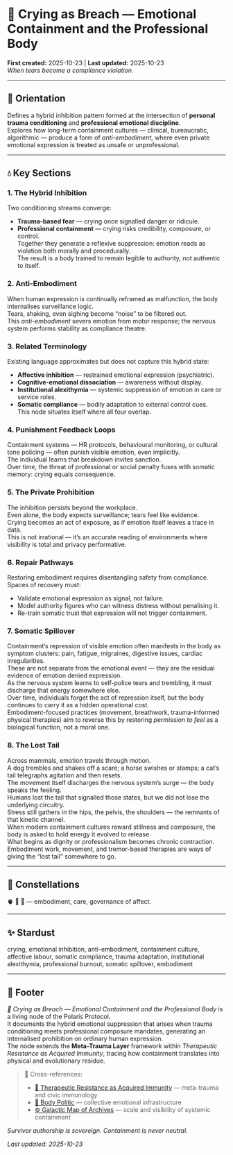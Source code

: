# 🫧 Crying as Breach — Emotional Containment and the Professional Body  
**First created:** 2025-10-23 | **Last updated:** 2025-10-23  
*When tears become a compliance violation.*

---

## 🧭 Orientation  
Defines a hybrid inhibition pattern formed at the intersection of **personal trauma conditioning** and **professional emotional discipline**.  
Explores how long-term containment cultures — clinical, bureaucratic, algorithmic — produce a form of *anti-embodiment*, where even private emotional expression is treated as unsafe or unprofessional.

---

## 💧 Key Sections  

### 1. The Hybrid Inhibition  
Two conditioning streams converge:  
- **Trauma-based fear** — crying once signalled danger or ridicule.  
- **Professional containment** — crying risks credibility, composure, or control.  
Together they generate a reflexive suppression: emotion reads as violation both morally and procedurally.  
The result is a body trained to remain legible to authority, not authentic to itself.

### 2. Anti-Embodiment  
When human expression is continually reframed as malfunction, the body internalises surveillance logic.  
Tears, shaking, even sighing become “noise” to be filtered out.  
This *anti-embodiment* severs emotion from motor response; the nervous system performs stability as compliance theatre.

### 3. Related Terminology  
Existing language approximates but does not capture this hybrid state:  
- **Affective inhibition** — restrained emotional expression (psychiatric).  
- **Cognitive-emotional dissociation** — awareness without display.  
- **Institutional alexithymia** — systemic suppression of emotion in care or service roles.  
- **Somatic compliance** — bodily adaptation to external control cues.  
This node situates itself where all four overlap.

### 4. Punishment Feedback Loops  
Containment systems — HR protocols, behavioural monitoring, or cultural tone policing — often punish visible emotion, even implicitly.  
The individual learns that breakdown invites sanction.  
Over time, the threat of professional or social penalty fuses with somatic memory: crying equals consequence.

### 5. The Private Prohibition  
The inhibition persists beyond the workplace.  
Even alone, the body expects surveillance; tears feel like evidence.  
Crying becomes an act of exposure, as if emotion itself leaves a trace in data.  
This is not irrational — it’s an accurate reading of environments where visibility is total and privacy performative.

### 6. Repair Pathways  
Restoring embodiment requires disentangling safety from compliance.  
Spaces of recovery must:  
- Validate emotional expression as signal, not failure.  
- Model authority figures who can witness distress without penalising it.  
- Re-train somatic trust that expression will not trigger containment.  

### 7. Somatic Spillover  
Containment’s repression of visible emotion often manifests in the body as symptom clusters: pain, fatigue, migraines, digestive issues, cardiac irregularities.  
These are not separate from the emotional event — they are the residual evidence of emotion denied expression.  
As the nervous system learns to self-police tears and trembling, it must discharge that energy somewhere else.  
Over time, individuals forget the act of repression itself, but the body continues to carry it as a hidden operational cost.  
Embodiment-focused practices (movement, breathwork, trauma-informed physical therapies) aim to reverse this by restoring *permission to feel* as a biological function, not a moral one.

### 8. The Lost Tail  
Across mammals, emotion travels through motion.  
A dog trembles and shakes off a scare; a horse swishes or stamps; a cat’s tail telegraphs agitation and then resets.  
The movement itself discharges the nervous system’s surge — the body speaks the feeling.  
Humans lost the tail that signalled those states, but we did not lose the underlying circuitry.  
Stress still gathers in the hips, the pelvis, the shoulders — the remnants of that kinetic channel.  
When modern containment cultures reward stillness and composure, the body is asked to hold energy it evolved to release.  
What begins as dignity or professionalism becomes chronic contraction.  
Embodiment work, movement, and tremor-based therapies are ways of giving the “lost tail” somewhere to go.  

---

## 🌌 Constellations  
🫀 🫧 🧬 — embodiment, care, governance of affect.  

---

## ✨ Stardust  
crying, emotional inhibition, anti-embodiment, containment culture, affective labour, somatic compliance, trauma adaptation, institutional alexithymia, professional burnout, somatic spillover, embodiment  

---

## 🏮 Footer  
*🫧 Crying as Breach — Emotional Containment and the Professional Body* is a living node of the Polaris Protocol.  
It documents the hybrid emotional suppression that arises when trauma conditioning meets professional composure mandates, generating an internalised prohibition on ordinary human expression.  
The node extends the **Meta-Trauma Layer** framework within *Therapeutic Resistance as Acquired Immunity*, tracing how containment translates into physical and evolutionary residue.

> 📡 Cross-references:  
> - [🧬 Therapeutic Resistance as Acquired Immunity](/Big_Picture_Protocols/🫀_Our_Hearts_Our_Minds/🧬_therapeutic_resistance_as_acquired_immunity.md) — meta-trauma and civic immunology  
> - [🐝 Body Politic](/Big_Picture_Protocols/🫀_Our_Hearts_Our_Minds/🐝_Body_Politic/README.md) — collective emotional infrastructure  
> - [⚙️ Galactic Map of Archives](/Big_Picture_Protocols/🌀_System_Governance/⚙️_galactic_map_of_archives.md) — scale and visibility of systemic containment  

*Survivor authorship is sovereign. Containment is never neutral.*  

_Last updated: 2025-10-23_

